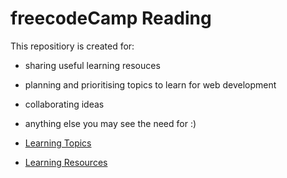 # freecodeCamp Reading

This repositiory is created for:
  * sharing useful learning resouces
  * planning and prioritising topics to learn for web development
  * collaborating ideas 
  * anything else you may see the need for :) 

* [Learning Topics](https://github.com/ashB100/freecode-camp-reading/blob/master/topics.md)
* [Learning Resources](https://github.com/ashB100/freecode-camp-reading/blob/master/learning-resources.md)



